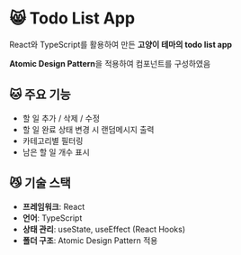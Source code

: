# 😸 Todo List App

React와 TypeScript를 활용하여 만든 **고양이 테마의 todo list app**

**Atomic Design Pattern**을 적용하여 컴포넌트를 구성하였음

## 🐱 주요 기능

- 할 일 추가 / 삭제 / 수정
- 할 일 완료 상태 변경 시 랜덤메시지 출력
- 카테고리별 필터링
- 남은 할 일 개수 표시


## 😼 기술 스택

- **프레임워크**: React  
- **언어**: TypeScript  
- **상태 관리**: useState, useEffect (React Hooks)  
- **폴더 구조**: Atomic Design Pattern 적용
